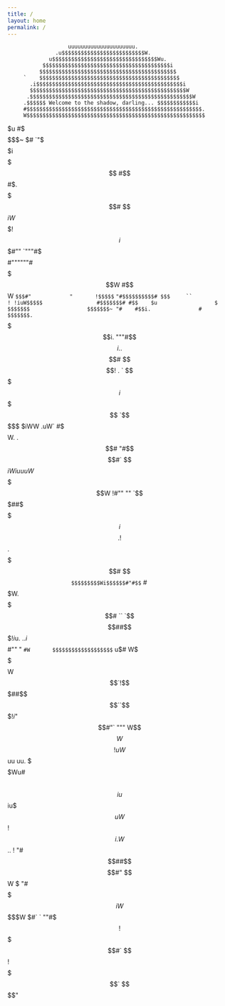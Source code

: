 ```yaml
---
title: /
layout: home
permalink: /
---
```


                       uuuuuuuuuuuuuuuuuuuuu.
                   .u$$$$$$$$$$$$$$$$$$$$$$$$$$W.
                 u$$$$$$$$$$$$$$$$$$$$$$$$$$$$$$$$$Wu.
               $$$$$$$$$$$$$$$$$$$$$$$$$$$$$$$$$$$$$$$$i
              $$$$$$$$$$$$$$$$$$$$$$$$$$$$$$$$$$$$$$$$$$$
         `    $$$$$$$$$$$$$$$$$$$$$$$$$$$$$$$$$$$$$$$$$$$$
           .i$$$$$$$$$$$$$$$$$$$$$$$$$$$$$$$$$$$$$$$$$$$$$$i
           $$$$$$$$$$$$$$$$$$$$$$$$$$$$$$$$$$$$$$$$$$$$$$$$$W
          .$$$$$$$$$$$$$$$$$$$$$$$$$$$$$$$$$$$$$$$$$$$$$$$$$$$W
         .$$$$$$ Welcome to the shadow, darling... $$$$$$$$$$$$i
         #$$$$$$$$$$$$$$$$$$$$$$$$$$$$$$$$$$$$$$$$$$$$$$$$$$$$$$$.
         W$$$$$$$$$$$$$$$$$$$$$$$$$$$$$$$$$$$$$$$$$$$$$$$$$$$$$$$$
$u       #$$$$$$$$$$$$$$$$$$$$$$$$$$$$$$$$$$$$$$$$$$$$$$$$$$$$$$$$~
$#      `"$$$$$$$$$$$$$$$$$$$$$$$$$$$$$$$$$$$$$$$$$$$$$$$$$$$$$$$$$
$i        $$$$$$$$$$$$$$$$$$$$$$$$$$$$$$$$$$$$$$$$$$$$$$$$$$$$$$$$$
$$        #$$$$$$$$$$$$$$$$$$$$$$$$$$$$$$$$$$$$$$$$$$$$$$$$$$$$$$$$
$$         $$$$$$$$$$$$$$$$$$$$$$$$$$$$$$$$$$$$$$$$$$$$$$$$$$$$$$$$
#$.        $$$$$$$$$$$$$$$$$$$$$$$$$$$$$$$$$$$$$$$$$$$$$$$$$$$$$$$#
 $$      $iW$$$$$$$$$$$$$$$$$$$$$$$$$$$$$$$$$$$$$$$$$$$$$$$$$$$$$$!
 $$i      $$$$$$$#"" `"""#$$$$$$$$$$$$$$$$$#""""""#$$$$$$$$$$$$$$$W
 #$$W    `$$$#"            "       !$$$$$`           `"#$$$$$$$$$$#
  $$$     ``                 ! !iuW$$$$$                 #$$$$$$$#
  #$$    $u                  $   $$$$$$$                  $$$$$$$~
   "#    #$$i.               #   $$$$$$$.                 `$$$$$$
          $$$$$i.                """#$$$$i.               .$$$$#
          $$$$$$$$!         .   `    $$$$$$$$$i           $$$$$
          `$$$$$  $iWW   .uW`        #$$$$$$$$$W.       .$$$$$$#
            "#$$$$$$$$$$$$#`          $$$$$$$$$$$iWiuuuW$$$$$$$$W
               !#""    ""             `$$$$$$$##$$$$$$$$$$$$$$$$
          i$$$$    .                   !$$$$$$ .$$$$$$$$$$$$$$$#
         $$$$$$$$$$`                    $$$$$$$$$Wi$$$$$$#"#$$`
         #$$$$$$$$$W.                   $$$$$$$$$$$#   ``
          `$$$$##$$$$!       i$u.  $. .i$$$$$$$$$#""
             "     `#W       $$$$$$$$$$$$$$$$$$$`      u$#
                            W$$$$$$$$$$$$$$$$$$      $$$$W
                            $$`!$$$##$$$$``$$$$      $$$$!
                           i$" $$$$  $$#"`  """     W$$$$
                                                   W$$$$!
                      uW$$  uu  uu.  $$$  $$$Wu#   $$$$$$
                     ~$$$$iu$$iu$$$uW$$! $$$$$$i .W$$$$$$
             ..  !   "#$$$$$$$$$$##$$$$$$$$$$$$$$$$$$$$#"
             $$W  $     "#$$$$$$$iW$$$$$$$$$$$$$$$$$$$$$W
             $#`   `       ""#$$$$$$$$$$$$$$$$$$$$$$$$$$$
                              !$$$$$$$$$$$$$$$$$$$$$#`
                              $$$$$$$$$$$$$$$$$$$$$$!
                            $$$$$$$$$$$$$$$$$$$$$$$`
                             $$$$$$$$$$$$$$$$$$$$"

